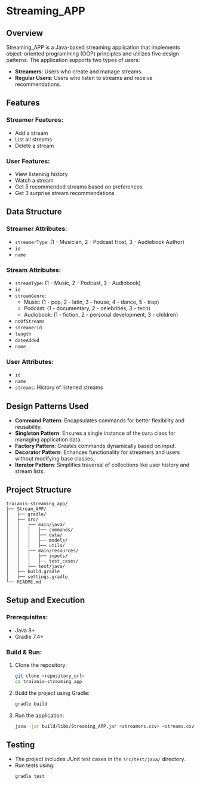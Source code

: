 # Streaming_APP

## Overview
Streaming_APP is a Java-based streaming application that implements object-oriented programming (OOP) principles and utilizes five design patterns. The application supports two types of users:
- **Streamers**: Users who create and manage streams.
- **Regular Users**: Users who listen to streams and receive recommendations.

## Features
### Streamer Features:
- Add a stream
- List all streams
- Delete a stream

### User Features:
- View listening history
- Watch a stream
- Get 5 recommended streams based on preferences
- Get 3 surprise stream recommendations

## Data Structure
### Streamer Attributes:
- `streamerType`: (1 - Musician, 2 - Podcast Host, 3 - Audiobook Author)
- `id`
- `name`

### Stream Attributes:
- `streamType`: (1 - Music, 2 - Podcast, 3 - Audiobook)
- `id`
- `streamGenre`:
  - Music: (1 - pop, 2 - latin, 3 - house, 4 - dance, 5 - trap)
  - Podcast: (1 - documentary, 2 - celebrities, 3 - tech)
  - Audiobook: (1 - fiction, 2 - personal development, 3 - children)
- `noOfStreams`
- `streamerId`
- `length`
- `dateAdded`
- `name`

### User Attributes:
- `id`
- `name`
- `streams`: History of listened streams

## Design Patterns Used
- **Command Pattern**: Encapsulates commands for better flexibility and reusability.
- **Singleton Pattern**: Ensures a single instance of the `Data` class for managing application data.
- **Factory Pattern**: Creates commands dynamically based on input.
- **Decorator Pattern**: Enhances functionality for streamers and users without modifying base classes.
- **Iterator Pattern**: Simplifies traversal of collections like user history and stream lists.

## Project Structure
```
traianis-streaming_app/
├── Stream_APP/
│   ├── gradle/
│   ├── src/
│   │   ├── main/java/
│   │   │   ├── commands/
│   │   │   ├── data/
│   │   │   ├── models/
│   │   │   ├── utils/
│   │   ├── main/resources/
│   │   │   ├── inputs/
│   │   │   ├── test_cases/
│   │   ├── test/java/
│   ├── build.gradle
│   ├── settings.gradle
└── README.md
```

## Setup and Execution
### Prerequisites:
- Java 8+
- Gradle 7.4+

### Build & Run:
1. Clone the repository:
   ```sh
   git clone <repository_url>
   cd traianis-streaming_app
   ```
2. Build the project using Gradle:
   ```sh
   gradle build
   ```
3. Run the application:
   ```sh
   java -jar build/libs/Streaming_APP.jar <streamers.csv> <streams.csv> <users.csv> <commands.txt>
   ```

## Testing
- The project includes JUnit test cases in the `src/test/java/` directory.
- Run tests using:
  ```sh
  gradle test
  ```
